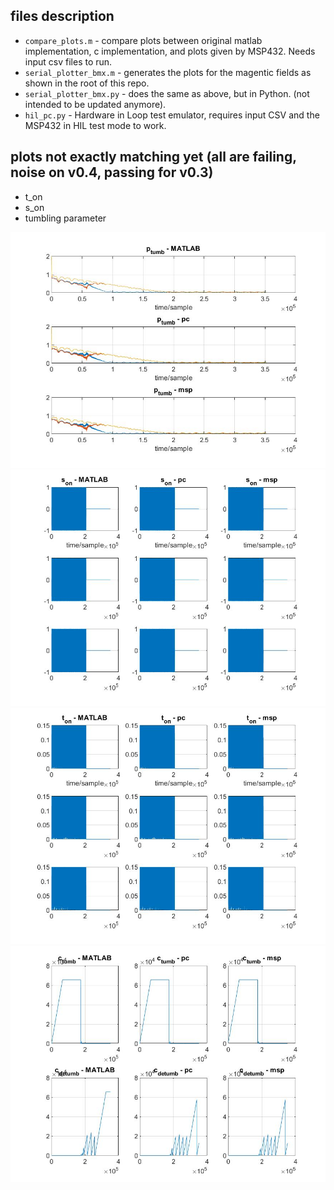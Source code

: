 ## files description
- `compare_plots.m` - compare plots between original matlab implementation, c implementation, and plots given by MSP432. Needs input csv files to run.
- `serial_plotter_bmx.m` - generates the plots for the magentic fields as shown in the root of this repo.
- `serial_plotter_bmx.py` - does the same as above, but in Python. (not intended to be updated anymore).
- `hil_pc.py` - Hardware in Loop test emulator, requires input CSV and the MSP432 in HIL test mode to work.

## plots not exactly matching yet (all are failing, noise on v0.4, passing for v0.3)
- t_on
- s_on
- tumbling parameter

![Tumbling parameter plots](https://github.com/nilay994/detumble/blob/master/serial_plotter/cmp1.jpg)
![Magnetorquers sign plots](https://github.com/nilay994/detumble/blob/master/serial_plotter/cmp2.jpg)
![Magnetorquers time plots](https://github.com/nilay994/detumble/blob/master/serial_plotter/cmp3.jpg)
![Tumble count plots](https://github.com/nilay994/detumble/blob/master/serial_plotter/cmp4.jpg)